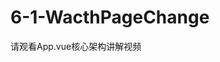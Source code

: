 <!--
 * @Author: your name
 * @Date: 2021-02-10 12:45:06
 * @LastEditTime: 2021-02-11 15:01:03
 * @LastEditors: Please set LastEditors
 * @Description: In User Settings Edit
 * @FilePath: /vuepress-starter/docs/Projects/VenueOnlineManageSystem/6-CoreDifficultResolve/README.md
-->
# 6-1-WacthPageChange
请观看App.vue核心架构讲解视频